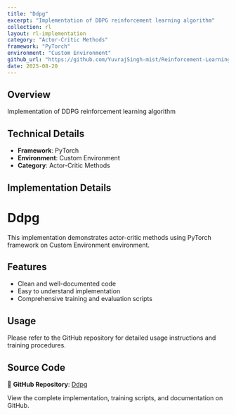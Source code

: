 ```yaml
---
title: "Ddpg"
excerpt: "Implementation of DDPG reinforcement learning algorithm"
collection: rl
layout: rl-implementation
category: "Actor-Critic Methods"
framework: "PyTorch"
environment: "Custom Environment"
github_url: "https://github.com/YuvrajSingh-mist/Reinforcement-Learning/tree/master/DDPG"
date: 2025-08-20
---
```


## Overview
Implementation of DDPG reinforcement learning algorithm

## Technical Details
- **Framework**: PyTorch
- **Environment**: Custom Environment
- **Category**: Actor-Critic Methods

## Implementation Details


# Ddpg

This implementation demonstrates actor-critic methods using PyTorch framework on Custom Environment environment.

## Features
- Clean and well-documented code
- Easy to understand implementation
- Comprehensive training and evaluation scripts

## Usage
Please refer to the GitHub repository for detailed usage instructions and training procedures.


## Source Code
📁 **GitHub Repository**: [Ddpg](https://github.com/YuvrajSingh-mist/Reinforcement-Learning/tree/master/DDPG)

View the complete implementation, training scripts, and documentation on GitHub.
